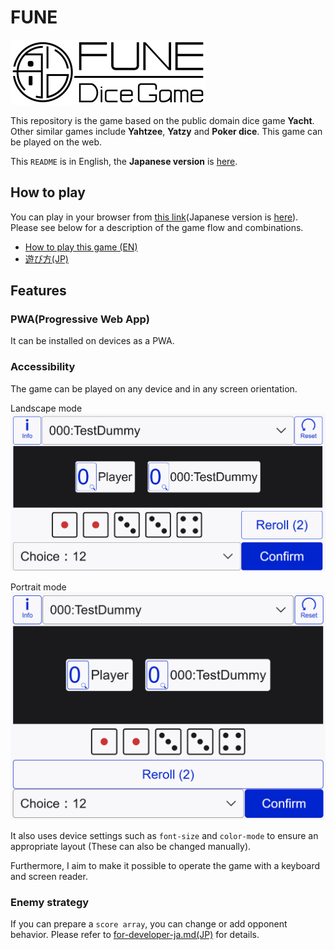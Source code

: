 # FUNE

![FUNE logo](./notes/images/fune-logo-long-bgWhite.svg)

This repository is the game based on the public domain dice game **Yacht**. Other similar games include **Yahtzee**, **Yatzy** and **Poker dice**. This game can be played on the web.

This `README` is in English, the **Japanese version** is [here](./README-ja.md).

## How to play

You can play in your browser from [this link](./)(Japanese version is [here](./)). Please see below for a description of the game flow and combinations.

- [How to play this game (EN)](./notes/how-to-play-en.md)
- [遊び方(JP)](./notes/how-to-play-ja.md)

## Features

### PWA(Progressive Web App)

It can be installed on devices as a PWA.

### Accessibility

The game can be played on any device and in any screen orientation.

Landscape mode
![Main screen](./notes/images/main-screen-01.png)

Portrait mode
![main screen in portrait mode](./notes/images/main-screen-02.png)

It also uses device settings such as `font-size` and `color-mode` to ensure an appropriate layout (These can also be changed manually).

Furthermore, I aim to make it possible to operate the game with a keyboard and screen reader.

### Enemy strategy

If you can prepare a `score array`, you can change or add opponent behavior. Please refer to [for-developer-ja.md(JP)](./notes/for-developer-ja.md) for details.
